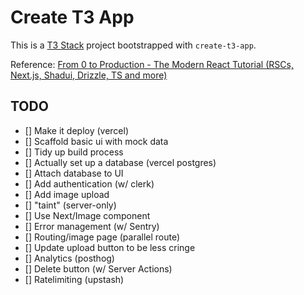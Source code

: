 # Create T3 App

This is a [T3 Stack](https://create.t3.gg/) project bootstrapped with `create-t3-app`.

Reference: [From 0 to Production - The Modern React Tutorial (RSCs, Next.js, Shadui, Drizzle, TS and more)](https://www.youtube.com/watch?v=d5x0JCZbAJs)

## TODO

- [] Make it deploy (vercel)
- [] Scaffold basic ui with mock data
- [] Tidy up build process
- [] Actually set up a database (vercel postgres)
- [] Attach database to UI
- [] Add authentication (w/ clerk)
- [] Add image upload
- [] "taint" (server-only)
- [] Use Next/Image component
- [] Error management (w/ Sentry)
- [] Routing/image page (parallel route)
- [] Update upload button to be less cringe
- [] Analytics (posthog)
- [] Delete button (w/ Server Actions)
- [] Ratelimiting (upstash)